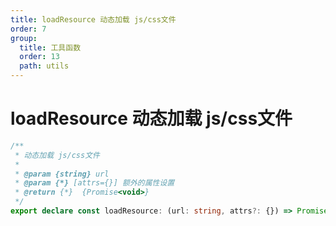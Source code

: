 ```yaml
---
title: loadResource 动态加载 js/css文件
order: 7
group:
  title: 工具函数
  order: 13
  path: utils
---
```


# loadResource 动态加载 js/css文件

```typescript
/**
 * 动态加载 js/css文件
 *
 * @param {string} url
 * @param {*} [attrs={}] 额外的属性设置
 * @return {*}  {Promise<void>}
 */
export declare const loadResource: (url: string, attrs?: {}) => Promise<void>;
```
